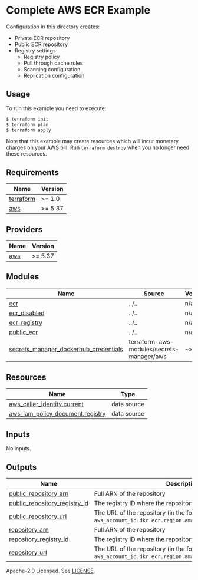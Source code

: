 # Complete AWS ECR Example

Configuration in this directory creates:

- Private ECR repository
- Public ECR repository
- Registry settings
  - Registry policy
  - Pull through cache rules
  - Scanning configuration
  - Replication configuration

## Usage

To run this example you need to execute:

```bash
$ terraform init
$ terraform plan
$ terraform apply
```

Note that this example may create resources which will incur monetary charges on your AWS bill. Run `terraform destroy` when you no longer need these resources.

<!-- BEGINNING OF PRE-COMMIT-TERRAFORM DOCS HOOK -->
## Requirements

| Name | Version |
|------|---------|
| <a name="requirement_terraform"></a> [terraform](#requirement\_terraform) | >= 1.0 |
| <a name="requirement_aws"></a> [aws](#requirement\_aws) | >= 5.37 |

## Providers

| Name | Version |
|------|---------|
| <a name="provider_aws"></a> [aws](#provider\_aws) | >= 5.37 |

## Modules

| Name | Source | Version |
|------|--------|---------|
| <a name="module_ecr"></a> [ecr](#module\_ecr) | ../.. | n/a |
| <a name="module_ecr_disabled"></a> [ecr\_disabled](#module\_ecr\_disabled) | ../.. | n/a |
| <a name="module_ecr_registry"></a> [ecr\_registry](#module\_ecr\_registry) | ../.. | n/a |
| <a name="module_public_ecr"></a> [public\_ecr](#module\_public\_ecr) | ../.. | n/a |
| <a name="module_secrets_manager_dockerhub_credentials"></a> [secrets\_manager\_dockerhub\_credentials](#module\_secrets\_manager\_dockerhub\_credentials) | terraform-aws-modules/secrets-manager/aws | ~> 1.0 |

## Resources

| Name | Type |
|------|------|
| [aws_caller_identity.current](https://registry.terraform.io/providers/hashicorp/aws/latest/docs/data-sources/caller_identity) | data source |
| [aws_iam_policy_document.registry](https://registry.terraform.io/providers/hashicorp/aws/latest/docs/data-sources/iam_policy_document) | data source |

## Inputs

No inputs.

## Outputs

| Name | Description |
|------|-------------|
| <a name="output_public_repository_arn"></a> [public\_repository\_arn](#output\_public\_repository\_arn) | Full ARN of the repository |
| <a name="output_public_repository_registry_id"></a> [public\_repository\_registry\_id](#output\_public\_repository\_registry\_id) | The registry ID where the repository was created |
| <a name="output_public_repository_url"></a> [public\_repository\_url](#output\_public\_repository\_url) | The URL of the repository (in the form `aws_account_id.dkr.ecr.region.amazonaws.com/repositoryName`) |
| <a name="output_repository_arn"></a> [repository\_arn](#output\_repository\_arn) | Full ARN of the repository |
| <a name="output_repository_registry_id"></a> [repository\_registry\_id](#output\_repository\_registry\_id) | The registry ID where the repository was created |
| <a name="output_repository_url"></a> [repository\_url](#output\_repository\_url) | The URL of the repository (in the form `aws_account_id.dkr.ecr.region.amazonaws.com/repositoryName`) |
<!-- END OF PRE-COMMIT-TERRAFORM DOCS HOOK -->

Apache-2.0 Licensed. See [LICENSE](https://github.com/terraform-aws-modules/terraform-aws-ecr/blob/master/LICENSE).
